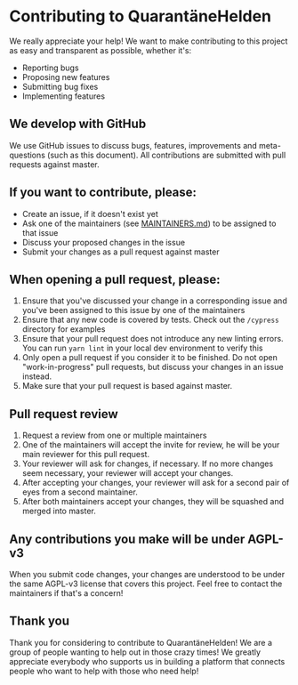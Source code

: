 # Contributing to QuarantäneHelden
We really appreciate your help! We want to make contributing to this project as easy and transparent as possible, whether it's:
 - Reporting bugs
 - Proposing new features
 - Submitting bug fixes
 - Implementing features
 
## We develop with GitHub
We use GitHub issues to discuss bugs, features, improvements and meta-questions (such as this document). All contributions
are submitted with pull requests against master.

## If you want to contribute, please:
 - Create an issue, if it doesn't exist yet
 - Ask one of the maintainers (see [MAINTAINERS.md](MAINTAINERS.md)) to be assigned to that issue
 - Discuss your proposed changes in the issue
 - Submit your changes as a pull request against master

## When opening a pull request, please:
1. Ensure that you've discussed your change in a corresponding issue and you've been assigned to this issue by one of 
the maintainers
2. Ensure that any new code is covered by tests. Check out the `/cypress` directory for examples
3. Ensure that your pull request does not introduce any new linting errors. You can run `yarn lint` in your local dev
environment to verify this
4. Only open a pull request if you consider it to be finished. Do not open "work-in-progress" pull requests, but 
discuss your changes in an issue instead.
5. Make sure that your pull request is based against master.

## Pull request review
1. Request a review from one or multiple maintainers
2. One of the maintainers will accept the invite for review, he will be your main reviewer for this pull request.
3. Your reviewer will ask for changes, if necessary. If no more changes seem necessary, your reviewer will accept your changes.
4. After accepting your changes, your reviewer will ask for a second pair of eyes from a second maintainer.
5. After both maintainers accept your changes, they will be squashed and merged into master.

## Any contributions you make will be under AGPL-v3
When you submit code changes, your changes are understood to be under the same AGPL-v3 license that covers this project.
Feel free to contact the maintainers if that's a concern!

## Thank you
Thank you for considering to contribute to QuarantäneHelden! We are a group of people wanting to help out in those crazy times!
We greatly appreciate everybody who supports us in building a platform that connects people who want to help
with those who need help!
